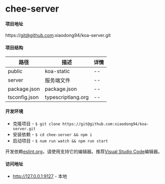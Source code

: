 # chee-server

#### 项目地址

https://git@github.com:xiaodong94/koa-server.git

#### 项目结构

| 路径          | 描述               | 详情 |
| ------------- | ------------------ | ---- |
| public        | koa-static         | --   |
| server        | 服务端文件         | --   |
| package.json  | package.json       | --   |
| tsconfig.json | typescriptlang.org | --   |

#### 开发环境

- 克隆项目 - `$ git clone https://git@github.com:xiaodong94/koa-server.git`
- 安装依赖 - `$ cd chee-server && npm i`
- 启动项目 - `$ num run watch && npm run start`

开发依赖[eslint.org](https://eslint.org)，请使用支持它的编辑器。推荐[Visual Studio Code](https://code.visualstudio.com)编辑器。

#### 访问地址
  - http://127.0.0.1:9127            - 本地

